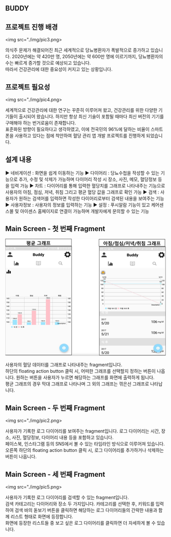 BUDDY
-----

## 프로젝트 진행 배경

<img src="./img/pic3.png>

의식주 문제가 해결되어진 최근 세계적으로 당뇨병환자가 폭발적으로 증가하고 있습니다.
2020년에는 약 420만 명, 2050년에는 약 600만 명에 이르기까지, 당뇨병환자의 수는 빠르게 증가할 것으로 예상되고 있습니다.   
따라서 건강관리에 대한 중요성이 커지고 있는 상황입니다.

## 프로젝트 필요성

<img src="./img/pic4.png>

세계적으로 건강관리에 대한 연구는 꾸준히 이루어져 왔고, 건강관리를 위한 다양한 기기들이 출시되어 왔습니다.
하지만 항상 최신 기술이 포함될 때마다 최신 버전의 기기를 구매해야 하는 번거로움이 존재합니다.   
표준화된 방향이 필요하다고 생각하였고,
이에 전국민의 96%에 달하는 비율이 스마트폰을 사용하고 있다는 점에 착안하여 혈당 관리 앱 개발 프로젝트를 진행하게 되었습니다.

## 설계 내용
▶ 네비게이션 : 화면을 쉽게 이동하는 기능
▶ 다이어리 : 당뇨수첩을 작성할 수 있는 기능으로 추가, 수정 및 삭제가 가능하며 다이어리 작성 시 장소, 사진, 메모, 혈당정보 등을 입력 가능
▶ 차트 : 다이어리를 통해 입력한 혈당치를 그래프로 나타내주는 기능으로 사용자의 아침, 점심, 저녁, 취침 그리고 평균 혈당 값을 그래프로 확인 가능 ▶ 검색 : 사용자가 원하는 검색어를 입력하면 작성한 다이어리로부터 검색된 내용을 보여주는 기능
▶ 사용자정보 : 사용자의 정보를 입력하는 기능
▶ 설정 : 푸시알람 기능이 있고 케어센스몰 및 아이센스 홈페이지로 연결이 가능하며 개발자에게 문의할 수 있는 기능

## Main Screen - 첫 번째 Fragment

<img src="./img/pic1.png">

사용자의 혈당 데이터를 그래프로 나타내주는 fragment입니다.   
하단의 floating action button 클릭 시, 어떠한 그래프를 선택할지 정하는 버튼이 나옵니다.
원하는 버튼을 사용자가 누르면 해당하는 그래프를 화면에 출력하게 됩니다.    
평균 그래프의 경우 막대 그래프로 나타나며 그 외의 그래프는 꺾은선 그래프로 나타납니다.

## Main Screen - 두 번째 Fragment

<img src="./img/pic2.png>

사용자가 기록한 로그 다이어리를 보여주는 fragment입니다.
로그 다이어리는 시간, 장소, 사진, 혈당정보, 다이어리 내용 등을 포함하고 있습니다.     
페이스북, 인스타그램 등의 SNS에서 볼 수 있는 타임라인 방식으로 이루어져 있습니다.      
오른쪽 하단의 floating action button 클릭 시, 로그 다이어리를 추가하거나 삭제하는 버튼이 나옵니다.

## Main Screen - 세 번째 Fragment

<img src="./img/pic5.png>

사용자가 기록한 로그 다이어리를 검색할 수 있는 fragment입니다.   
검색 카테고리는 다이어리와 장소 두 가지입니다.
카테고리를 선택한 후, 키워드를 입력하여 검색 바의 돋보기 버튼을 클릭하면 해당하는 로그 다이어리들의 간략한 내용과 함께 리스트 형태로 화면에 등장합니다.   
화면에 등장한 리스트들 중 보고 싶은 로그 다이어리를 클릭하면 더 자세하게 볼 수 있습니다.
